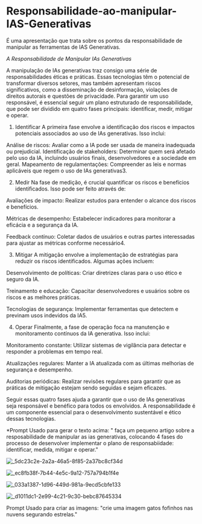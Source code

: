# Responsabilidade-ao-manipular-IAS-Generativas
É uma apresentação que trata sobre os pontos da responsabilidade de manipular as ferramentas de IAS Generativas.


*A Responsabilidade de Manipular IAs Generativas*


A manipulação de IAs generativas traz consigo uma série de responsabilidades éticas e práticas. Essas tecnologias têm o potencial de transformar diversos setores, mas também apresentam riscos significativos, como a disseminação de desinformação, violações de direitos autorais e questões de privacidade. Para garantir um uso responsável, é essencial seguir um plano estruturado de responsabilidade, que pode ser dividido em quatro fases principais: identificar, medir, mitigar e operar.



1. Identificar
A primeira fase envolve a identificação dos riscos e impactos potenciais associados ao uso de IAs generativas. Isso inclui:

Análise de riscos: Avaliar como a IA pode ser usada de maneira inadequada ou prejudicial.
Identificação de stakeholders: Determinar quem será afetado pelo uso da IA, incluindo usuários finais, desenvolvedores e a sociedade em geral.
Mapeamento de regulamentações: Compreender as leis e normas aplicáveis que regem o uso de IAs generativas3.




2. Medir
Na fase de medição, é crucial quantificar os riscos e benefícios identificados. Isso pode ser feito através de:

Avaliações de impacto: Realizar estudos para entender o alcance dos riscos e benefícios.


Métricas de desempenho: Estabelecer indicadores para monitorar a eficácia e a segurança da IA.



Feedback contínuo: Coletar dados de usuários e outras partes interessadas para ajustar as métricas conforme necessário4.



3. Mitigar
A mitigação envolve a implementação de estratégias para reduzir os riscos identificados. Algumas ações incluem:


Desenvolvimento de políticas: Criar diretrizes claras para o uso ético e seguro da IA.


Treinamento e educação: Capacitar desenvolvedores e usuários sobre os riscos e as melhores práticas.



Tecnologias de segurança: Implementar ferramentas que detectem e previnam usos indevidos da IA5.


4. Operar
Finalmente, a fase de operação foca na manutenção e monitoramento contínuos da IA generativa. Isso inclui:



Monitoramento constante: Utilizar sistemas de vigilância para detectar e responder a problemas em tempo real.


Atualizações regulares: Manter a IA atualizada com as últimas melhorias de segurança e desempenho.


Auditorias periódicas: Realizar revisões regulares para garantir que as práticas de mitigação estejam sendo seguidas e sejam eficazes.


Seguir essas quatro fases ajuda a garantir que o uso de IAs generativas seja responsável e benéfico para todos os envolvidos. A responsabilidade é um componente essencial para o desenvolvimento sustentável e ético dessas tecnologias.



*Prompt Usado para gerar o texto acima: " faça um pequeno artigo sobre a resposabilidade de manipular as ias generativas, colocando 4 fases do processo de desenvolver implementar o plano de responsabiidade: identificar, medida, mitigar e operar."

![_5dc23c2e-2a2a-46a5-8f85-2a37bc8cf34d](https://github.com/user-attachments/assets/d895732b-ce3a-4f3f-8f5a-223fa52a335b)


![_ec8fb38f-7b44-4e5c-9a12-757a794b1f4e](https://github.com/user-attachments/assets/f2165bab-4a14-474d-a884-808b09d74c19)



![_033a1387-1d96-449d-981a-9ecd5cbfe133](https://github.com/user-attachments/assets/ada6b4cd-6149-497d-b83e-b15e1ab09f08)



![_d1011dc1-2e99-4c21-9c30-bebc87645334](https://github.com/user-attachments/assets/0f5ce7fd-6c6c-4dc3-bba6-6eaf117ce5fa)


Prompt Usado para criar as imagens: "crie uma imagem gatos fofinhos nas nuvens segurando estrelas."
